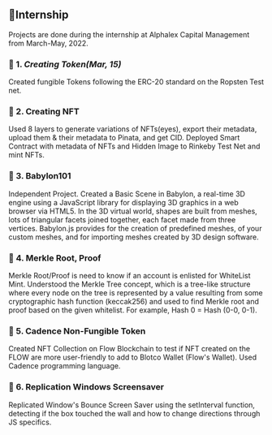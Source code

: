 ## 🔸Internship

Projects are done during the internship at Alphalex Capital Management from March-May, 2022.

### 🔸 1. *Creating Token(Mar, 15)*

Created fungible Tokens following the ERC-20 standard on the Ropsten Test net.

### 🔸 2. Creating NFT 

Used 8 layers to generate variations of NFTs(eyes), export their metadata, upload them & their metadata to Pinata, and get CID. 
Deployed Smart Contract with metadata of NFTs and Hidden Image to Rinkeby Test Net and mint NFTs.

### 🔸 3. Babylon101

Independent Project. Created a Basic Scene in Babylon, a real-time 3D engine using a JavaScript library for displaying 3D graphics in a web browser via HTML5. 
In the 3D virtual world, shapes are built from meshes, lots of triangular facets joined together, each facet made from three vertices. Babylon.js provides for the creation of predefined meshes, of your custom meshes, and for importing meshes created by 3D design software. 

### 🔸 4. Merkle Root, Proof

Merkle Root/Proof is need to know if an account is enlisted for WhiteList Mint. Understood the Merkle Tree concept, which is a tree-like structure where every node on the tree is represented by 
a value resulting from some cryptographic hash function (keccak256) and used to find Merkle root and proof based on the given whitelist. For example, Hash 0 = Hash (0-0, 0-1).

### 🔸 5. Cadence Non-Fungible Token

Created NFT Collection on Flow Blockchain to test if NFT created on the FLOW are more user-friendly to add to Blotco Wallet (Flow's Wallet).
Used Cadence programming language.

### 🔸 6. Replication Windows Screensaver

Replicated Window's Bounce Screen Saver using the setInterval function, detecting if the box touched the wall and how to change directions through JS specifics.
